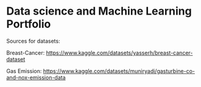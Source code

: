 # Data science and Machine Learning Portfolio

Sources for datasets:

Breast-Cancer: https://www.kaggle.com/datasets/yasserh/breast-cancer-dataset

Gas Emission: https://www.kaggle.com/datasets/muniryadi/gasturbine-co-and-nox-emission-data
